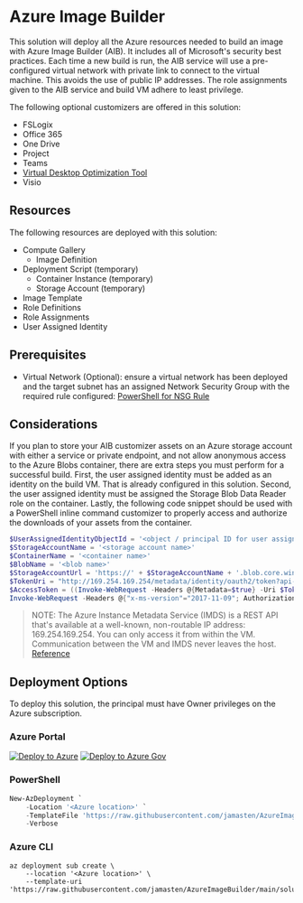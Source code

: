 # Azure Image Builder

This solution will deploy all the Azure resources needed to build an image with Azure Image Builder (AIB). It includes all of Microsoft's security best practices. Each time a new build is run, the AIB service will use a pre-configured virtual network with private link to connect to the virtual machine. This avoids the use of public IP addresses. The role assignments given to the AIB service and build VM adhere to least privilege.

The following optional customizers are offered in this solution:

- FSLogix
- Office 365
- One Drive
- Project
- Teams
- [Virtual Desktop Optimization Tool](https://github.com/The-Virtual-Desktop-Team/Virtual-Desktop-Optimization-Tool)
- Visio

## Resources

The following resources are deployed with this solution:

- Compute Gallery
  - Image Definition
- Deployment Script (temporary)
  - Container Instance (temporary)
  - Storage Account (temporary)
- Image Template
- Role Definitions
- Role Assignments
- User Assigned Identity

## Prerequisites

- Virtual Network (Optional): ensure a virtual network has been deployed and the target subnet has an assigned Network Security Group with the required rule configured: [PowerShell for NSG Rule](https://learn.microsoft.com/azure/virtual-machines/windows/image-builder-vnet#add-an-nsg-rule)

## Considerations

If you plan to store your AIB customizer assets on an Azure storage account with either a service or private endpoint, and not allow anonymous access to the Azure Blobs container, there are extra steps you must perform for a successful build. First, the user assigned identity must be added as an identity on the build VM. That is already configured in this solution. Second, the user assigned identity must be assigned the Storage Blob Data Reader role on the container. Lastly, the following code snippet should be used with a PowerShell inline command customizer to properly access and authorize the downloads of your assets from the container.

```powershell
$UserAssignedIdentityObjectId = '<object / principal ID for user assigned identity>'
$StorageAccountName = '<storage account name>'
$ContainerName = '<container name>'
$BlobName = '<blob name>'
$StorageAccountUrl = 'https://' + $StorageAccountName + '.blob.core.windows.net'
$TokenUri = "http://169.254.169.254/metadata/identity/oauth2/token?api-version=2018-02-01&resource=$StorageAccountUrl/&object_id=$UserAssignedIdentityObjectId"
$AccessToken = ((Invoke-WebRequest -Headers @{Metadata=$true} -Uri $TokenUri -UseBasicParsing).Content | ConvertFrom-Json).access_token
Invoke-WebRequest -Headers @{"x-ms-version"="2017-11-09"; Authorization ="Bearer $AccessToken"} -Uri "$StorageAccountUrl/$ContainerName/$BlobName" -OutFile "C:\temp\$BlobName"
```

> NOTE: The Azure Instance Metadata Service (IMDS) is a REST API that's available at a well-known, non-routable IP address: 169.254.169.254. You can only access it from within the VM. Communication between the VM and IMDS never leaves the host. [Reference](https://learn.microsoft.com/azure/virtual-machines/instance-metadata-service)

## Deployment Options

To deploy this solution, the principal must have Owner privileges on the Azure subscription.

### Azure Portal

[![Deploy to Azure](https://aka.ms/deploytoazurebutton)](https://portal.azure.com/#create/Microsoft.Template/uri/https%3A%2F%2Fraw.githubusercontent.com%2Fjamasten%2FAzureImageBuilder%2Fmain%2Fsolution.json)
[![Deploy to Azure Gov](https://aka.ms/deploytoazuregovbutton)](https://portal.azure.us/#create/Microsoft.Template/uri/https%3A%2F%2Fraw.githubusercontent.com%2Fjamasten%2FAzureImageBuilder%2Fmain%2Fsolution.json)

### PowerShell

````powershell
New-AzDeployment `
    -Location '<Azure location>' `
    -TemplateFile 'https://raw.githubusercontent.com/jamasten/AzureImageBuilder/main/solution.json' `
    -Verbose
````

### Azure CLI

````cli
az deployment sub create \
    --location '<Azure location>' \
    --template-uri 'https://raw.githubusercontent.com/jamasten/AzureImageBuilder/main/solution.json'
````
